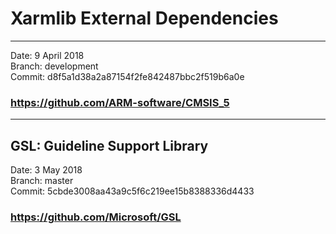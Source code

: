 # Xarmlib External Dependencies

---
Date: 9 April 2018  
Branch: development  
Commit: d8f5a1d38a2a87154f2fe842487bbc2f519b6a0e  
### https://github.com/ARM-software/CMSIS_5

---
## GSL: Guideline Support Library

Date: 3 May 2018  
Branch: master  
Commit: 5cbde3008aa43a9c5f6c219ee15b8388336d4433  
### https://github.com/Microsoft/GSL
